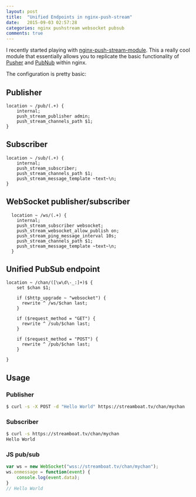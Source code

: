 ```yaml
---
layout: post
title:  "Unified Endpoints in nginx-push-stream"
date:   2015-09-03 02:57:28
categories: nginx pushstream websocket pubsub
comments: true
---
```


I recently started playing with [nginx-push-stream-module](https://github.com/wandenberg/nginx-push-stream-module).  This a really cool module that essentially allows you to replicate the basic functionality of [Pusher](https://pusher.com/) and [PubNub](https://www.pubnub.com/) within nginx.

The configuration is pretty basic:

## Publisher

```nginx
location ~ /pub/(.+) {
    internal;
    push_stream_publisher admin;
    push_stream_channels_path $1;
}  
```

## Subscriber

```nginx
location ~ /sub/(.+) {
    internal;
    push_stream_subscriber;
    push_stream_channels_path $1;
    push_stream_message_template ~text~\n;
}
```

## WebSocket publisher/subscriber

```
  location ~ /ws/(.+) {
    internal;
    push_stream_subscriber websocket;
    push_stream_websocket_allow_publish on;
    push_stream_ping_message_interval 10s;
    push_stream_channels_path $1;
    push_stream_message_template ~text~\n;
  }
```

## Unified PubSub endpoint
```
location ~ /chan/([\w\d\-_:]+)$ {
    set $chan $1;

    if ($http_upgrade ~ "websocket") {
      rewrite ^ /ws/$chan last;
    }

    if ($request_method = "GET") {
      rewrite ^ /sub/$chan last;
    }

    if ($request_method = "POST") {
      rewrite ^ /pub/$chan last;
    }

}
```

## Usage

### Publisher
```bash
$ curl -s -X POST -d "Hello World" https://streamboat.tv/chan/mychan
```

### Subscriber
```bash
$ curl -s https://streamboat.tv/chan/mychan
Hello World
```

### JS pub/sub
```js
var ws = new WebSocket("wss://streamboat.tv/chan/mychan");
ws.onmessage = function(event) {
    console.log(event.data);
}
// Hello World
```